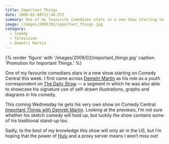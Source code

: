 ```yaml
---
title: Important Things
date: 2009-02-08T11:44:27Z
summary: One of my favourite comedians stars in a new show starting on Comedy Central this week.
image: /images/2009/02/important_things.jpg
category:
  - Comedy
  - Television
  - Demetri Martin
---
```

{% render 'figure' with '/images/2009/02/important_things.jpg'
  caption: 'Promotion for Important Things.'
%}

One of my favourite comedians stars in a new show starting on Comedy Central this week. I first came across [Demetri Martin][1] as his role as a youth correspondent on [The Daily Show][2] — a segment in which he was also able to showcase his signature use of self-drawn illustrations, graphs and diagrams in his comedy.

This coming Wednesday he gets his very own show on Comedy Central: [Important Things with Demreti Martin][3]. Looking at the previews, I’m not sure whether his sketch comedy will hold up, but luckily the show contains some of his traditional stand-up too.

Sadly, to the best of my knowledge this show will only air in the US, but I’m hoping that the power of [Hulu][4] and a proxy server means I won’t miss out!

[1]: https://en.wikipedia.org/wiki/Demetri_Martin
[2]: https://en.wikipedia.org/wiki/The_Daily_Show
[3]: http://www.comedycentral.com/shows/important_things/index.jhtml
[4]: http://hulu.com/
